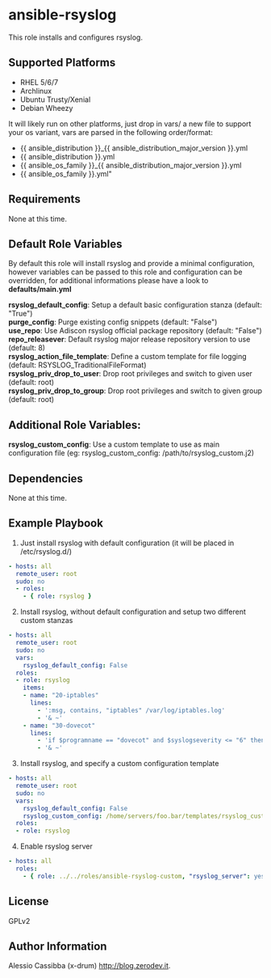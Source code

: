 ansible-rsyslog
=========

This role installs and configures rsyslog.

Supported Platforms
-------------------

* RHEL 5/6/7
* Archlinux
* Ubuntu Trusty/Xenial
* Debian Wheezy

It will likely run on other platforms, just drop in vars/ a new file to support your os variant, vars are parsed in the following order/format:
* {{ ansible_distribution }}_{{ ansible_distribution_major_version }}.yml
* {{ ansible_distribution }}.yml
* {{ ansible_os_family }}_{{ ansible_distribution_major_version }}.yml
* {{ ansible_os_family }}.yml"

Requirements
------------

None at this time.

Default Role Variables
--------------

By default this role will install rsyslog and provide a minimal configuration, however variables can be passed to this role
and configuration can be overridden, for additional informations please have a look to **defaults/main.yml**


**rsyslog_default_config**: Setup a default basic configuration stanza (default: "True")  
**purge_config**: Purge existing config snippets (default: "False")  
**use_repo**: Use Adiscon rsyslog official package repository (default: "False")  
**repo_releasever**: Default rsyslog major release repository version to use (default: 8)  
**rsyslog_action_file_template**: Define a custom template for file logging (default: RSYSLOG_TraditionalFileFormat)  
**rsyslog_priv_drop_to_user**: Drop root privileges and switch to given user (default: root)  
**rsyslog_priv_drop_to_group**: Drop root privileges and switch to given group (default: root)  

Additional Role Variables:
--------------
**rsyslog_custom_config**: Use a custom template to use as main configuration file (eg: rsyslog_custom_config: /path/to/rsyslog_custom.j2)  


Dependencies
------------

None at this time.

Example Playbook
----------------
1) Just install rsyslog with default configuration (it will be placed in /etc/rsyslog.d/)
```yaml
- hosts: all
  remote_user: root
  sudo: no
  - roles: 
    - { role: rsyslog }
```
2) Install rsyslog, without default configuration and setup two different custom stanzas
```yaml
- hosts: all
  remote_user: root
  sudo: no
  vars:
    rsyslog_default_config: False
  roles:
  - role: rsyslog
    items:
    - name: "20-iptables"
      lines: 
        - ':msg, contains, "iptables" /var/log/iptables.log'
        - '& ~'
    - name: "30-dovecot"
      lines: 
        - 'if $programname == "dovecot" and $syslogseverity <= "6" then ~'
        - '& ~'
```
3) Install rsyslog, and specify a custom configuration template
```yaml
- hosts: all
  remote_user: root
  sudo: no
  vars:
    rsyslog_default_config: False
    rsyslog_custom_config: /home/servers/foo.bar/templates/rsyslog_custom.j2
  roles:
  - role: rsyslog

```
4) Enable rsyslog server
```yaml
- hosts: all
  roles:
    - { role: ../../roles/ansible-rsyslog-custom, "rsyslog_server": yes }
```

License
-------

GPLv2

Author Information
------------------

Alessio Cassibba (x-drum) http://blog.zerodev.it.
